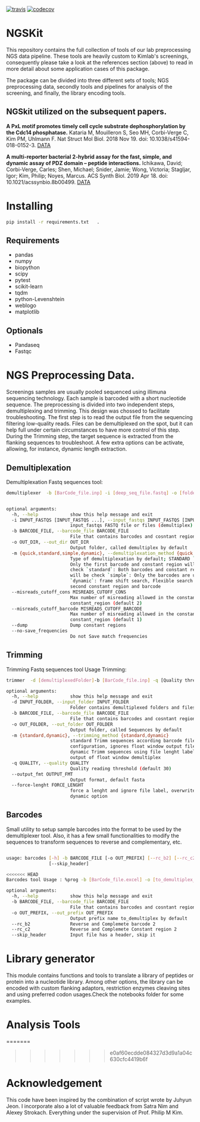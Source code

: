 [![travis](https://img.shields.io/travis/kimlaborg/kmtools.svg?style=flat-square)](https://travis-ci.org/kimlaborg/NGSKit/)
[![codecov](https://img.shields.io/codecov/c/github/kimlaborg/kmtools.svg?style=flat-square)](https://codecov.io/gh/kimlaborg/NGSKit)

# NGSKit

This repository contains the full collection of tools of our lab preprocessing NGS data pipeline. These tools are heavily custom to Kimlab's screenings, consequently please take a look at the references section (above) to read in more detail about some application cases of this package.

The package can be divided into three different sets of tools; NGS preprocessing data, secondly tools and pipelines for analysis of the screening, and finally, the library encoding tools.

## NGSkit utilized on the subsequent papers.

**A PxL motif promotes timely cell cycle substrate dephosphorylation by the Cdc14 phosphatase.** Kataria M, Mouilleron S, Seo MH, Corbi-Verge C, Kim PM, Uhlmann F. Nat Struct Mol Biol. 2018 Nov 19. doi: 10.1038/s41594-018-0152-3. [DATA](https://zenodo.org/record/3633357#.XjSXkuF7lGo)

**A multi-reporter bacterial 2-hybrid assay for the fast, simple, and dynamic assay of PDZ domain – peptide interactions.**
Ichikawa, David; Corbi-Verge, Carles; Shen, Michael; Snider, Jamie; Wong, Victoria; Stagljar, Igor; Kim, Philip; Noyes, Marcus. ACS Synth Biol. 2019 Apr 18. doi: 10.1021/acssynbio.8b00499.
[DATA](https://zenodo.org/record/2580337#.Xff0VtF7mV4)


# Installing

```bash
pip install -r requirements.txt   . 
```

## Requirements

  - pandas
  - numpy
  - biopython
  - scipy
  - pytest
  - scikit-learn
  - tqdm
  - python-Levenshtein
  - weblogo
  - matplotlib


## Optionals

  - Pandaseq
  - Fastqc



# NGS Preprocessing Data.

Screenings samples are usually pooled sequenced using illimuna sequencing technology. Each sample is barcoded with a short nucleotide sequence. The preprocessing is divided into two independent steps, demultiplexing and trimming. This design was chossed to facilitate troubleshooting.  The first step is to read the output file from the sequencing filtering low-quality reads. Files can be demultiplexed on the spot, but it can help full under certain circumstances to have more control of this step. 
During the Trimming step, the target sequence is extracted from the flanking sequences to troubleshoot. A few extra options can be activate,  allowing, for instance, dynamic length extraction. 


##  Demultiplexation

Demultiplexation Fastq sequences tool:

```bash
demultiplexer  -b [BarCode_file.inp] -i [deep_seq_file.fastq] -o [folder_name] -l 54 -m QUICK --misreads_cutoff_cons 2


optional arguments:
  -h, --help            show this help message and exit
  -i INPUT_FASTQS [INPUT_FASTQS ...], --input_fastqs INPUT_FASTQS [INPUT_FASTQS ...]
                        input_fastqs FASTQ file or files (demultiplex)
  -b BARCODE_FILE, --barcode_file BARCODE_FILE
                        File that contains barcodes and cosntant regions
  -o OUT_DIR, --out_dir OUT_DIR
                        Output folder, called demultiplex by default
  -m {quick,standard,simple,dynamic}, --demultiplexation_method {quick,standard,simple,dynamic}
                        Type of demultiplexation by default; STANDARD `quick`:
                        Only the first barcode and constant region will be
                        check `standard`: Both barcodes and constant regions
                        will be check `simple`: Only the barcodes are used
                        `dynamic`: frame shift search, Flexible search of the
                        second constant region and barcode
  --misreads_cutoff_cons MISREADS_CUTOFF_CONS
                        Max number of misreading allowed in the constant
                        constant_region (default 2)
  --misreads_cutoff_barcode MISREADS_CUTOFF_BARCODE
                        Max number of misreading allowed in the constant
                        constant_region (default 1)
  --dump                Dump constant regions
  --no-save_frequencies
                        Do not Save match frequencies
```

## Trimming

Trimming Fastq sequences tool Usage Trimming:

```bash
trimmer  -d [demultiplexedFolder]-b [BarCode_file.inp] -q [Quality threshold] -m [method] --output_fmt fasta

optional arguments:
  -h, --help            show this help message and exit
  -d INPUT_FOLDER, --input_folder INPUT_FOLDER
                        Folder contains demultiplexed folders and files
  -b BARCODE_FILE, --barcode_file BARCODE_FILE
                        File that contains barcodes and cosntant regions
  -o OUT_FOLDER, --out_folder OUT_FOLDER
                        Output folder, called Sequences by default
  -m {standard,dynamic}, --trimming_method {standard,dynamic}
                        standard Trimm sequences according barcode file
                        configuration, ignores float window output files
                        dynamic Trimm sequences using file lenght label, or
                        output of float window demultiplex
  -q QUALITY, --quality QUALITY
                        Quality reading threshold (default 30)
  --output_fmt OUTPUT_FMT
                        Output format, default fasta
  --force-lenght FORCE_LENGHT
                        force a lenght and ignore file label, overwrites
                        dynamic option

```

## Barcodes

Small utility to setup sample barcodes into the format to be used by the demultiplexer tool. Also, it has a few small functionalities to modify the sequences to transform sequences to reverse and complementary, etc. 

```bash

usage: barcodes [-h] -b BARCODE_FILE [-o OUT_PREFIX] [--rc_b2] [--rc_c2]
                [--skip_header]

<<<<<<< HEAD
Barcodes tool Usage : %prog -b [BarCode_file.excel] -o [to_demultiplex_]

optional arguments:
  -h, --help            show this help message and exit
  -b BARCODE_FILE, --barcode_file BARCODE_FILE
                        File that contains barcodes and cosntant regions
  -o OUT_PREFIX, --out_prefix OUT_PREFIX
                        Output prefix name to_demultiplex by default
  --rc_b2               Reverse and Complemete barcode 2
  --rc_c2               Reverse and Complemete Constant region 2
  --skip_header         Input file has a header, skip it
```


# Library generator

This module contains functions and tools to translate a library of peptides or protein into a nucleotide library. Among other options, the library can be encoded with custom flanking adaptors, restriction enzymes cleaving sites and using preferred codon usages.Check the notebooks folder for some examples. 

# Analysis Tools

=======
>>>>>>> e0af60ecdde084327d3d9a1a04c630cfc4419b6f

# Acknowledgement

This code have been inspired by the combination of script wrote by Juhyun Jeon. I incorporate also a lot of valuable feedback from Satra Nim and Alexey Strokach. Everything under the supervision of Prof. Philip M Kim. 
